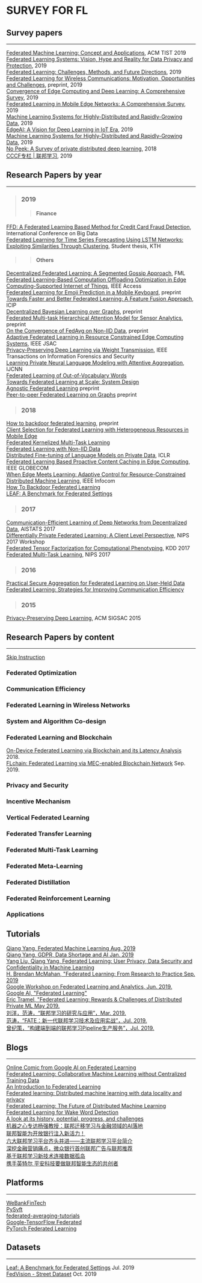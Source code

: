 # SURVEY FOR FL
## Survey papers
----
[Federated Machine Learning: Concept and Applications](https://dl.acm.org/citation.cfm?id=3298981), ACM TIST 2019 <br>
[Federated Learning Systems: Vision, Hype and Reality for Data Privacy and Protection](https://arxiv.org/pdf/1907.09693.pdf), 2019 <br>
[Federated Learning: Challenges, Methods, and Future Directions](https://arxiv.org/pdf/1908.07873.pdf), 2019 <br>
[Federated Learning for Wireless Communications: Motivation, Opportunities and Challenges](https://link.zhihu.com/?target=https%3A//arxiv.org/abs/1908.06847), preprint, 2019 <br>
[Convergence of Edge Computing and Deep Learning: A Comprehensive Survey](https://arxiv.org/pdf/1907.08349.pdf), 2019 <br>
[Federated Learning in Mobile Edge Networks: A Comprehensive Survey](https://arxiv.org/abs/1909.11875), 2019 <br>
[Machine Learning Systems for Highly-Distributed and Rapidly-Growing Data](https://arxiv.org/abs/1910.08663), 2019 <br>
[EdgeAI: A Vision for Deep Learning in IoT Era](https://arxiv.org/abs/1910.10356), 2019 <br>
[Machine Learning Systems for Highly-Distributed and Rapidly-Growing Data](https://arxiv.org/abs/1910.08663), 2019 <br>
[No Peek: A Survey of private distributed deep learning](https://arxiv.org/abs/1812.03288), 2018 <br>
[CCCF专栏 | 联邦学习](https://mp.weixin.qq.com/s?__biz=MjM5MTY5ODE4OQ==&mid=2651453786&idx=1&sn=1f189cbb8ff159428d65e100fdb5dc77&scene=21), 2019 <br>

## Research Papers by year
----
> ### 2019
>> #### Finance
[FFD: A Federated Learning Based Method for Credit Card Fraud Detection](https://link.springer.com/chapter/10.1007/978-3-030-23551-2_2), International Conference on Big Data <br>
[Federated Learning for Time Series Forecasting Using LSTM Networks: Exploiting Similarities Through Clustering](https://pdfs.semanticscholar.org/ea41/01aa3f6308141ad75a28e2dc3d829a02cf97.pdf), Student thesis, KTH <br>
>> #### Others
[Decentralized Federated Learning: A Segmented Gossip Approach](https://arxiv.org/abs/1908.07782), FML <br>
[Federated Learning-Based Computation Offloading Optimization in Edge Computing-Supported Internet of Things](https://ieeexplore.ieee.org/document/8728285), IEEE Access <br>
[Federated Learning for Emoji Prediction in a Mobile Keyboard](https://arxiv.org/abs/1906.04329), preprint <br>
[Towards Faster and Better Federated Learning: A Feature Fusion Approach](https://ieeexplore.ieee.org/abstract/document/8803001), ICIP <br>
[Decentralized Bayesian Learning over Graphs](https://arxiv.org/pdf/1905.10466.pdf), preprint <br>
[Federated Multi-task Hierarchical Attention Model for Sensor Analytics](https://arxiv.org/pdf/1905.05142.pdf), preprint <br>
[On the Convergence of FedAvg on Non-IID Data](https://arxiv.org/abs/1907.02189), preprint <br>
[Adaptive Federated Learning in Resource Constrained Edge Computing Systems](https://arxiv.org/abs/1804.05271), IEEE JSAC <br>
[Privacy-Preserving Deep Learning via Weight Transmission](https://arxiv.org/abs/1809.03272), IEEE Transactions on Information Forensics and Security <br>
[Learning Private Neural Language Modeling with Attentive Aggregation](https://arxiv.org/pdf/1812.07108.pdf), IJCNN <br>
[Federated Learning of Out-of-Vocabulary Words](https://arxiv.org/pdf/1903.10635.pdf) <br>
[Towards Federated Learning at Scale: System Design](https://arxiv.org/abs/1902.01046) <br>
[Agnostic Federated Learning](https://arxiv.org/abs/1902.00146) preprint <br>
[Peer-to-peer Federated Learning on Graphs](https://arxiv.org/abs/1901.11173) preprint <br>
> ### 2018
[How to backdoor federated learning](https://arxiv.org/pdf/1807.00459.pdf), preprint <br>
[Client Selection for Federated Learning with Heterogeneous Resources in Mobile Edge](https://arxiv.org/abs/1804.08333) <br>
[Federated Kernelized Multi-Task Learning](http://www.sysml.cc/doc/30.pdf) <br>
[Federated Learning with Non-IID Data](https://arxiv.org/abs/1806.00582) <br>
[Distributed Fine-tuning of Language Models on Private Data](https://openreview.net/pdf?id=HkgNdt26Z), ICLR <br>
[Federated Learning Based Proactive Content Caching in Edge Computing](https://ieeexplore.ieee.org/abstract/document/8647616), IEEE GLOBECOM <br>
[When Edge Meets Learning: Adaptive Control for Resource-Constrained Distributed Machine Learning](http://www.commsp.ee.ic.ac.uk/~wiser/dais-ita/tiffany_papers/infocom_2018.pdf), IEEE Infocom <br>
[How To Backdoor Federated Learning](https://arxiv.org/abs/1807.00459) <br>
[LEAF: A Benchmark for Federated Settings](https://arxiv.org/abs/1812.01097) <br>
> ### 2017
[Communication-Efficient Learning of Deep Networks from Decentralized Data](https://arxiv.org/abs/1602.05629), AISTATS 2017 <br>
[Differentially Private Federated Learning: A Client Level Perspective](https://arxiv.org/abs/1712.07557), NIPS 2017 Workshop <br>
[Federated Tensor Factorization for Computational Phenotyping](https://www.ncbi.nlm.nih.gov/pmc/articles/PMC5652331/), KDD 2017 <br>
[Federated Multi-Task Learning](http://papers.nips.cc/paper/7029-federated-multi-task-learning.pdf), NIPS 2017 <br>
> ### 2016
[Practical Secure Aggregation for Federated Learning on User-Held Data](https://arxiv.org/abs/1611.04482) <br>
[Federated Learning: Strategies for Improving Communication Efficiency](https://arxiv.org/abs/1610.05492) <br>
> ### 2015
[Privacy-Preserving Deep Learning](https://www.comp.nus.edu.sg/~reza/files/Shokri-CCS2015.pdf), ACM SIGSAC 2015 <br>

## Research Papers by content
----
[Skip Instruction](https://zhuanlan.zhihu.com/p/87777798)
### Federated Optimization
### Communication Efficiency
### Federated Learning in Wireless Networks
### System and Algorithm Co-design
### Federated Learning and Blockchain
[On-Device Federated Learning via Blockchain and its Latency Analysis](https://www.semanticscholar.org/paper/On-Device-Federated-Learning-via-Blockchain-and-its-Kim-Park/15d98549fd366566180368abd066da99f17f2d12) 2018.<br>
[FLchain: Federated Learning via MEC-enabled Blockchain Network](https://www.researchgate.net/publication/336019799_FLchain_Federated_Learning_via_MEC-enabled_Blockchain_Network) Sep. 2019.<br>

### Privacy and Security
### Incentive Mechanism
### Vertical Federated Learning
### Federated Transfer Learning
### Federated Multi-Task Learning
### Federated Meta-Learning
### Federated Distillation
### Federated Reinforcement Learning
### Applications

## Tutorials
[Qiang Yang, Federated Machine Learning Aug. 2019](https://link.zhihu.com/?target=https%3A//img.fedai.org.cn/fedweb/1566285582852.pdf) <br>
[Qiang Yang, GDPR, Data Shortage and AI Jan. 2019](https://img.fedai.org.cn/fedweb/1552916659436.pdf) <br>
[Yang Liu, Qiang Yang, Federated Learning: User Privacy, Data Security and Confidentiality in Machine Learning](https://img.fedai.org.cn/fedweb/1552916850679.pdf) <br>
[H. Brendan McMahan, "Federated Learning: From Research to Practice Sep. 2019](https://www.pdl.cmu.edu/SDI/2019/slides/2019-09-05Federated%20Learning.pdf) <br>
[Google Workshop on Federated Learning and Analytics, Jun. 2019.](https://sites.google.com/view/federated-learning-2019/home) <br>
[Google AI, "Federated Learning"](https://federated.withgoogle.com/) <br>
[Eric Tramel, "Federated Learning: Rewards & Challenges of Distributed Private ML May 2019.](https://www.infoq.com/presentations/federated-learning-distributed-ml/) <br>
[刘洋，范涛，“联邦学习的研究与应用”，Mar. 2019.](https://img.fedai.org.cn/fedweb/1553845987342.pdf) <br>
[范涛，“FATE：新一代联邦学习技术及应用实战”，Jul. 2019.](https://img.fedai.org.cn/fedweb/1565748921396.pdf) <br>
[曾纪策，“构建端到端的联邦学习Pipeline生产服务”，Jul. 2019.](https://img.fedai.org.cn/fedweb/1565770899777.pdf) <br>

## Blogs
----
[Online Comic from Google AI on Federated Learning](https://federated.withgoogle.com/) <br>
[Federated Learning: Collaborative Machine Learning without Centralized Training Data](https://ai.googleblog.com/2017/04/federated-learning-collaborative.html) <br>
[An Introduction to Federated Learning](https://blog.cloudera.com/cdp-data-center-better-safer-data-analytics-from-the-edge-to-ai/) <br>
[Federated learning: Distributed machine learning with data locality and privacy](https://blog.fastforwardlabs.com/2018/11/14/federated-learning.html) <br>
[Federated Learning: The Future of Distributed Machine Learning](https://medium.com/syncedreview/federated-learning-the-future-of-distributed-machine-learning-eec95242d897) <br>
[Federated Learning for Wake Word Detection](https://medium.com/snips-ai/federated-learning-for-wake-word-detection-c8b8c5cdd2c5) <br>
[A look at its history, potential, progress, and challenges](https://makerspace.aisingapore.org/2019/04/an-overview-of-federated-learning/) <br>
[机器之心专访杨强教授：联邦迁移学习与金融领域的AI落地](https://www.jiqizhixin.com/articles/2018-08-01-6) <br>
[联邦智能为开放银行注入新活力！](https://mp.weixin.qq.com/s?src=11&timestamp=1575022615&ver=2004&signature=ReUeobDDgFAXVH7tfJctzKLCWlAWgKbsMIXBa2hSVNlkYIdfolZJ4i5wt2etStYYHdw8HeKZEMQoU1olh1iPJqdc8OikCEF2MuKSRxccoqnxKbDMEnkM8apDl*vrzdWY&new=1) <br>
[六大联邦学习平台齐头并进——主流联邦学习平台简介](https://mp.weixin.qq.com/s?src=11&timestamp=1575022804&ver=2004&signature=ReUeobDDgFAXVH7tfJctzKLCWlAWgKbsMIXBa2hSVNlJ6cfxsZmAqAZ8LhMXgFBJiIzFeb7bjMarC3DIW36PC4yUlfvi2dAqXQXKW2ytscahDrL62qJv3q5GBEoWM52t&new=1) <br>
[深挖金融营销痛点，微众银行首创联邦广告与联邦推荐](http://www.kejilie.com/leiphone/article/YVnUZn.html) <br>
[基于联邦学习新技术连接数据孤岛](https://myslide.cn/slides/21394) <br>
[携手英特尔 平安科技要做联邦智能生态的共创者](http://smartcity.zol.com.cn/728/7283601.html) <br>

## Platforms
----
[WeBankFinTech](https://github.com/WeBankFinTech/FATE) <br>
[PySyft](https://github.com/coMindOrg/PySyft) <br>
[federated-averaging-tutorials](https://github.com/coMindOrg/federated-averaging-tutorials) <br>
[Google-TensorFlow Federated](https://github.com/tensorflow/federated) <br>
[PyTorch Federated Learning](https://github.com/shaoxiongji/federated-learning) <br>
## Datasets
----
[Leaf: A Benchmark for Federated Settings](https://github.com/TalwalkarLab/leaf)  Jul. 2019<br>
[FedVision - Street Dataset](https://dataset.fedai.org/#/) Oct. 2019<br>
